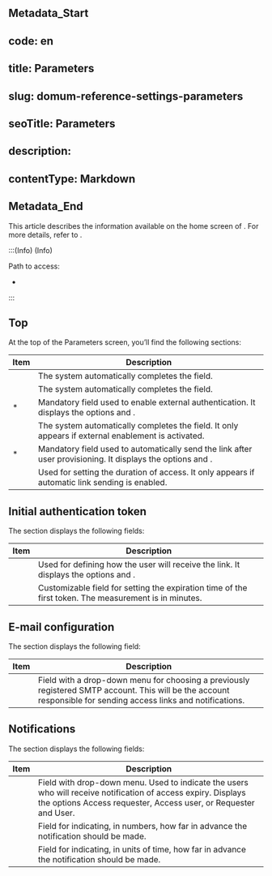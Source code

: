 ## Metadata_Start 
## code: en
## title: Parameters 
## slug: domum-reference-settings-parameters 
## seoTitle: Parameters 
## description:  
## contentType: Markdown 
## Metadata_End

This article describes the information available on the  home screen of . For more details, refer to .

:::(Info) (Info)

Path to access:

* 

:::

## Top

At the top of the Parameters screen, you’ll find the following sections:

| Item | Description |
| --- | --- |
|  | The system automatically completes the field. |
|  | The system automatically completes the field. |
| * | Mandatory field used to enable external authentication. It displays the options  and . |
|  | The system automatically completes the field. It only appears if external enablement is activated. |
| * | Mandatory field used to automatically send the link after user provisioning. It displays the options  and . |
|  | Used for setting the duration of access. It only appears if automatic link sending is enabled. 

## Initial authentication token

The section displays the following fields:

| Item | Description |
| --- | --- |
|  | Used for defining how the user will receive the link. It displays the options  and . |
|  | Customizable field for setting the expiration time of the first token. The measurement is in minutes. |

## E-mail configuration
The section displays the following field:

| Item | Description |
| --- | --- |
|  |Field with a drop-down menu for choosing a previously registered SMTP account. This will be the account responsible for sending access links and notifications. |

## Notifications
The section displays the following fields:

| Item | Description |
| --- | --- |
|  | Field with drop-down menu. Used to indicate the users who will receive notification of access expiry. Displays the options Access requester, Access user, or Requester and User. |
|  | Field for indicating, in numbers, how far in advance the notification should be made. |
|  | Field for indicating, in units of time, how far in advance the notification should be made.|